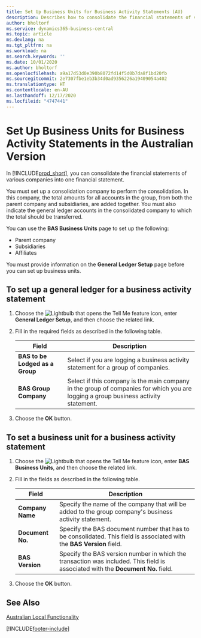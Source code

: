 ```yaml
---
title: Set Up Business Units for Business Activity Statements (AU)
description: Describes how to consolidate the financial statements of various companies into one financial statement.
author: bholtorf
ms.service: dynamics365-business-central
ms.topic: article
ms.devlang: na
ms.tgt_pltfrm: na
ms.workload: na
ms.search.keywords: ''
ms.date: 10/01/2020
ms.author: bholtorf
ms.openlocfilehash: a9a17d53d0e390b8072fd14f5d0b7da8f1bd20fb
ms.sourcegitcommit: 2e7307fbe1eb3b34d0ad9356226a19409054a402
ms.translationtype: HT
ms.contentlocale: en-AU
ms.lasthandoff: 12/17/2020
ms.locfileid: "4747441"
---
```

# <a name="set-up-business-units-for-business-activity-statements-in-the-australian-version"></a>Set Up Business Units for Business Activity Statements in the Australian Version

In [!INCLUDE[prod_short](../../includes/prod_short.md)], you can consolidate the financial statements of various companies into one financial statement.  

You must set up a consolidation company to perform the consolidation. In this company, the total amounts for all accounts in the group, from both the parent company and subsidiaries, are added together. You must also indicate the general ledger accounts in the consolidated company to which the total should be transferred.  

You can use the **BAS Business Units** page to set up the following:  

- Parent company  
- Subsidiaries  
- Affiliates  

You must provide information on the **General Ledger Setup** page before you can set up business units.  

## <a name="to-set-up-a-general-ledger-for-a-business-activity-statement"></a>To set up a general ledger for a business activity statement  
1. Choose the ![Lightbulb that opens the Tell Me feature](../../media/ui-search/search_small.png "Tell me what you want to do") icon, enter **General Ledger Setup**, and then choose the related link.  
2. Fill in the required fields as described in the following table.  

    |Field|Description|  
    |---------------------------------|---------------------------------------|  
    |**BAS to be Lodged as a Group**|Select if you are logging a business activity statement for a group of companies.|  
    |**BAS Group Company**|Select if this company is the main company in the group of companies for which you are logging a group business activity statement.|  

3.  Choose the **OK** button.  

## <a name="to-set-a-business-unit-for-a-business-activity-statement"></a>To set a business unit for a business activity statement  
1. Choose the ![Lightbulb that opens the Tell Me feature](../../media/ui-search/search_small.png "Tell me what you want to do") icon, enter **BAS Business Units**, and then choose the related link.  
2. Fill in the fields as described in the following table.  

    |Field|Description|  
    |---------------------------------|---------------------------------------|  
    |**Company Name**|Specify the name of the company that will be added to the group company's business activity statement.|  
    |**Document No.**|Specify the BAS document number that has to be consolidated. This field is associated with the **BAS Version** field.|  
    |**BAS Version**|Specify the BAS version number in which the transaction was included. This field is associated with the **Document No.** field.|  

3. Choose the **OK** button.  

## <a name="see-also"></a>See Also  
[Australian Local Functionality](australia-local-functionality.md)   



[!INCLUDE[footer-include](../../includes/footer-banner.md)]